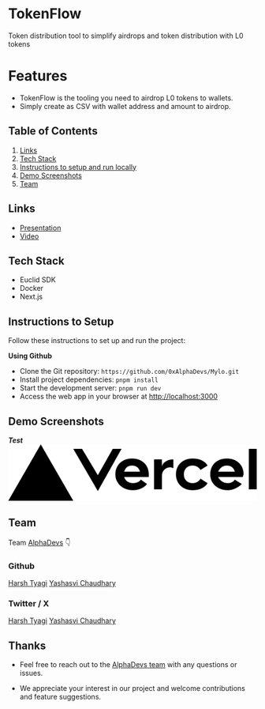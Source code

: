 # TokenFlow

Token distribution tool to simplify airdrops and token distribution with L0 tokens

# Features

- TokenFlow is the tooling you need to airdrop L0 tokens to wallets.
- Simply create as CSV with wallet address and amount to airdrop.

## Table of Contents

1. [Links](#links)
2. [Tech Stack](#tech-stack)
3. [Instructions to setup and run locally ](#instructions-to-setup)
4. [Demo Screenshots](#demo-screenshots)
5. [Team](#team)

## Links

- [Presentation](https://www.canva.com/design/)
- [Video](https://youtu.be/)

## Tech Stack

- Euclid SDK
- Docker
- Next.js

## Instructions to Setup

Follow these instructions to set up and run the project:

**Using Github**

- Clone the Git repository: `https://github.com/0xAlphaDevs/Mylo.git`
- Install project dependencies: `pnpm install`
- Start the development server: `pnpm run dev`
- Access the web app in your browser at [http://localhost:3000](http://localhost:3000)

## Demo Screenshots

**_Test_**
![image](/public/appDemo/vercel.svg)

## Team

Team [AlphaDevs](https://www.alphadevs.dev) 👇

### Github

[Harsh Tyagi](https://github.com/mr-harshtyagi)
[Yashasvi Chaudhary](https://github.com/0xyshv)

### Twitter / X

[Harsh Tyagi](https://twitter.com/0xmht)
[Yashasvi Chaudhary](https://twitter.com/0xyshv)

## Thanks

- Feel free to reach out to the [AlphaDevs team](https://www.alphadevs.dev) with any questions or issues.

- We appreciate your interest in our project and welcome contributions and feature suggestions.
